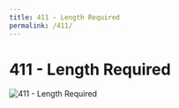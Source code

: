 ```yaml
---
title: 411 - Length Required
permalink: /411/
---
```

# 411 - Length Required  
![411 - Length Required](https://s-media-cache-ak0.pinimg.com/originals/0d/fe/e8/0dfee8571d9ed5f9f998aad74530cba7.jpg)  
